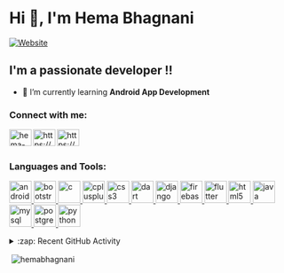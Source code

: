 <h1 align="left">Hi 👋, I'm Hema Bhagnani</h1>

[<img alt="Website" src="https://img.shields.io/website?color=blue&down_message=go&label=Portfolio&style=for-the-badge&up_message=go&url=https%3A%2F%2Fhemabhagnani.pythonanywhere.com">](https://hemabhagnani.pythonanywhere.com/)

## I'm a passionate developer !!
- 🌱 I’m currently learning **Android App Development**
<p align="left">
<h3 align="left">Connect with me:</h3>
<a href="https://linkedin.com/in/hema-bhagnani-607090189" target="blank"><img align="left" src="https://cdn.jsdelivr.net/npm/simple-icons@3.0.1/icons/linkedin.svg" alt="hema-bhagnani-607090189" height="30" width="40" /></a>
<a href="https://fb.com/https://www.facebook.com/hema.bhagnani/" target="blank"><img align="left" src="https://cdn.jsdelivr.net/npm/simple-icons@3.0.1/icons/facebook.svg" alt="https://www.facebook.com/hema.bhagnani/" height="30" width="40" /></a>
<a href="https://www.hackerrank.com/https://www.hackerrank.com/hemabhagnani" target="blank"><img align="left" src="https://cdn.jsdelivr.net/npm/simple-icons@3.0.1/icons/hackerrank.svg" alt="https://www.hackerrank.com/hemabhagnani" height="30" width="40" /></a><br><br>
</p>

<h3 align="left">Languages and Tools:</h3>
<p align="left"> <a href="https://developer.android.com" target="_blank"> <img src="https://devicons.github.io/devicon/devicon.git/icons/android/android-original-wordmark.svg" alt="android" width="40" height="40"/> </a> <a href="https://getbootstrap.com" target="_blank"> <img src="https://devicons.github.io/devicon/devicon.git/icons/bootstrap/bootstrap-plain.svg" alt="bootstrap" width="40" height="40"/> </a> <a href="https://www.cprogramming.com/" target="_blank"> <img src="https://devicons.github.io/devicon/devicon.git/icons/c/c-original.svg" alt="c" width="40" height="40"/> </a> <a href="https://www.w3schools.com/cpp/" target="_blank"> <img src="https://devicons.github.io/devicon/devicon.git/icons/cplusplus/cplusplus-original.svg" alt="cplusplus" width="40" height="40"/> </a> <a href="https://www.w3schools.com/css/" target="_blank"> <img src="https://devicons.github.io/devicon/devicon.git/icons/css3/css3-original-wordmark.svg" alt="css3" width="40" height="40"/> </a> <a href="https://dart.dev" target="_blank"> <img src="https://www.vectorlogo.zone/logos/dartlang/dartlang-icon.svg" alt="dart" width="40" height="40"/> </a> <a href="https://www.djangoproject.com/" target="_blank"> <img src="https://devicons.github.io/devicon/devicon.git/icons/django/django-original.svg" alt="django" width="40" height="40"/> </a> <a href="https://firebase.google.com/" target="_blank"> <img src="https://www.vectorlogo.zone/logos/firebase/firebase-icon.svg" alt="firebase" width="40" height="40"/> </a> <a href="https://flutter.dev" target="_blank"> <img src="https://www.vectorlogo.zone/logos/flutterio/flutterio-icon.svg" alt="flutter" width="40" height="40"/> </a> <a href="https://www.w3.org/html/" target="_blank"> <img src="https://devicons.github.io/devicon/devicon.git/icons/html5/html5-original-wordmark.svg" alt="html5" width="40" height="40"/> </a> <a href="https://www.java.com" target="_blank"> <img src="https://devicons.github.io/devicon/devicon.git/icons/java/java-original-wordmark.svg" alt="java" width="40" height="40"/> </a> <a href="https://www.mysql.com/" target="_blank"> <img src="https://devicons.github.io/devicon/devicon.git/icons/mysql/mysql-original-wordmark.svg" alt="mysql" width="40" height="40"/> </a> <a href="https://www.postgresql.org" target="_blank"> <img src="https://devicons.github.io/devicon/devicon.git/icons/postgresql/postgresql-original-wordmark.svg" alt="postgresql" width="40" height="40"/> </a> <a href="https://www.python.org" target="_blank"> <img src="https://devicons.github.io/devicon/devicon.git/icons/python/python-original.svg" alt="python" width="40" height="40"/> </a> </p>

<details>
  <summary>:zap: Recent GitHub Activity</summary>

<!--START_SECTION:activity-->
1. 🗣 Commented on [#10](https://github.com/rtchagas/pingplacepicker/issues/10) in [rtchagas/pingplacepicker](https://github.com/rtchagas/pingplacepicker)
2. 💪 Opened PR [#33](https://github.com/amitsaini4556/DateYourEve/pull/33) in [amitsaini4556/DateYourEve](https://github.com/amitsaini4556/DateYourEve)
3. 🗣 Commented on [#29](https://github.com/amitsaini4556/DateYourEve/issues/29) in [amitsaini4556/DateYourEve](https://github.com/amitsaini4556/DateYourEve)
4. 💪 Opened PR [#29](https://github.com/amitsaini4556/DateYourEve/pull/29) in [amitsaini4556/DateYourEve](https://github.com/amitsaini4556/DateYourEve)
5. 💪 Opened PR [#28](https://github.com/amitsaini4556/DateYourEve/pull/28) in [amitsaini4556/DateYourEve](https://github.com/amitsaini4556/DateYourEve)
<!--END_SECTION:activity-->

</details>

<p>&nbsp;<img align="center" src="https://github-readme-stats.vercel.app/api?username=hemabhagnani&show_icons=true" alt="hemabhagnani" /></p>





